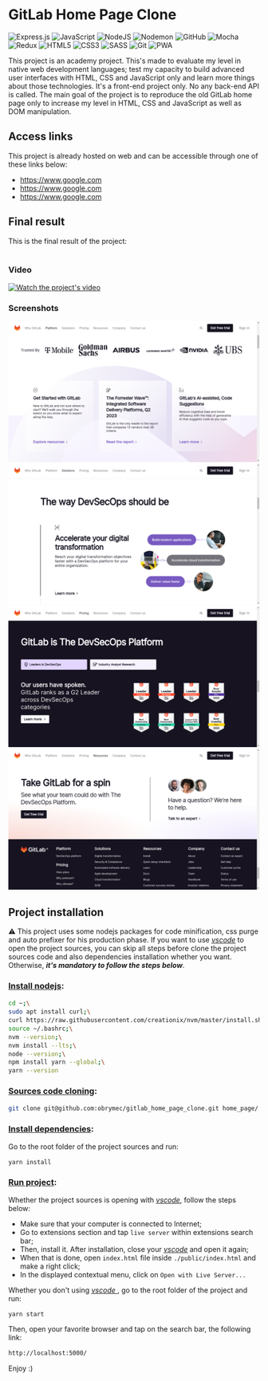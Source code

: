 # GitLab Home Page Clone
![Express.js](https://img.shields.io/badge/express.js-%23404d59.svg?style=for-the-badge&logo=express&logoColor=%2361DAFB)
![JavaScript](https://img.shields.io/badge/javascript-%23323330.svg?style=for-the-badge&logo=javascript&logoColor=%23F7DF1E)
![NodeJS](https://img.shields.io/badge/node.js-6DA55F?style=for-the-badge&logo=node.js&logoColor=white)
![Nodemon](https://img.shields.io/badge/NODEMON-%23323330.svg?style=for-the-badge&logo=nodemon&logoColor=%BBDEAD)
![GitHub](https://img.shields.io/badge/github-%23121011.svg?style=for-the-badge&logo=github&logoColor=white)
![Mocha](https://img.shields.io/badge/-mocha-%238D6748?style=for-the-badge&logo=mocha&logoColor=white)
![Redux](https://img.shields.io/badge/redux-%23593d88.svg?style=for-the-badge&logo=redux&logoColor=white)
![HTML5](https://img.shields.io/badge/html5-%23E34F26.svg?style=for-the-badge&logo=html5&logoColor=white)
![CSS3](https://img.shields.io/badge/css3-%231572B6.svg?style=for-the-badge&logo=css3&logoColor=white)
![SASS](https://img.shields.io/badge/SASS-hotpink.svg?style=for-the-badge&logo=SASS&logoColor=white)
![Git](https://img.shields.io/badge/git-%23F05033.svg?style=for-the-badge&logo=git&logoColor=white)
![PWA](https://img.shields.io/badge/PWA%20APP-8A2BE2?style=flat-square)

This project is an academy project. This's made to evaluate
my level in native web development languages; test my
capacity to build advanced user interfaces with HTML,
CSS and JavaScript only and learn more things about
those technologies. It's a front-end project only.
No any back-end API is called. The main goal of
the project is to reproduce the old GitLab home
page only to increase my level in HTML, CSS and
JavaScript as well as DOM manipulation.

## Access links
This project is already hosted on web and can be
accessible through one of these links below:<br/>
- https://www.google.com
- https://www.google.com
- https://www.google.com

## Final result
This is the final result of the project:<br/><br/>
### Video
[![Watch the project's video](https://img.youtube.com/vi/j7LeZvGRDzQ/maxresdefault.jpg)](https://youtu.be/j7LeZvGRDzQ)

### Screenshots
![First render](./assets/render/render_1.png)
![Second render](./assets/render/render_2.png)
![Third render](./assets/render/render_3.png)
![Fourth render](./assets/render/render_4.png)

## Project installation
⚠️ This project uses some nodejs packages for code
minification, css purge and auto prefixer for his
production phase.
If you want to use <i><u><a href = "https://code.visualstudio.com/download">
vscode</a></u></i> to open the project sources,
you can skip all steps before clone the project
sources code and also dependencies installation
whether you want. Otherwise, <b><i>it's
mandatory to follow the steps below</i></b>.

### <u>Install nodejs</u>:
```sh
cd ~;\
sudo apt install curl;\
curl https://raw.githubusercontent.com/creationix/nvm/master/install.sh | bash;\
source ~/.bashrc;\
nvm --version;\
nvm install --lts;\
node --version;\
npm install yarn --global;\
yarn --version
```

### <u>Sources code cloning</u>:
```sh
git clone git@github.com:obrymec/gitlab_home_page_clone.git home_page/
```

### <u>Install dependencies</u>:
Go to the root folder of the project sources
and run:
```sh
yarn install
```

### <u>Run project</u>:
Whether the project sources is opening with
<i><u><a href = "https://code.visualstudio.com/download">
vscode</a></u></i>, follow the steps below:

- Make sure that your computer is connected
to Internet;
- Go to extensions section and tap `live server`
within extensions search bar;
- Then, install it. After installation, close
your <i><u><a href = "https://code.visualstudio.com/download">
vscode</a></u></i> and open it again;
- When that is done, open `index.html` file
inside `./public/index.html` and make a right
click;
- In the displayed contextual menu, click on
`Open with Live Server...`

Whether you don't using <i><u>
<a href = "https://code.visualstudio.com/download">vscode
</a></u></i>, go to the root folder of the
project and run:
```shs
yarn start
```
Then, open your favorite browser and tap on
the search bar, the following link:
```sh
http://localhost:5000/
```

Enjoy :)
